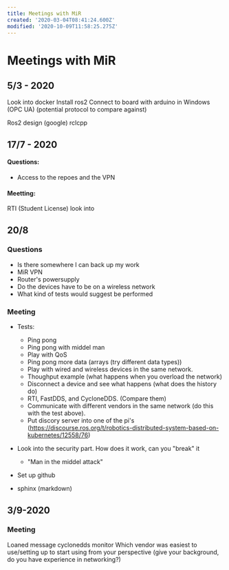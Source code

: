 ```yaml
---
title: Meetings with MiR
created: '2020-03-04T08:41:24.600Z'
modified: '2020-10-09T11:58:25.275Z'
---
```


# Meetings with MiR

## 5/3 - 2020
Look into docker
Install ros2 
Connect to board with arduino in Windows
(OPC UA) (potential protocol to compare against)

Ros2 design (google)
rclcpp

## 17/7 - 2020
#### Questions:
- Access to the repoes and the VPN

#### Meetting:
RTI (Student License) look into

## 20/8
### Questions
- Is there somewhere I can back up my work
- MiR VPN
- Router's powersupply
- Do the devices have to be on a wireless network
- What kind of tests would suggest be performed

### Meeting
 - Tests:
    - Ping pong
    - Ping pong with middel man
    - Play with QoS
    - Ping pong more data (arrays (try different data types))
    - Play with wired and wireless devices in the same network.
    - Thoughput example (what happens when you overload the network)
    - Disconnect a device and see what happens (what does the history do)
    - RTI, FastDDS, and CycloneDDS. (Compare them)
    - Communicate with different vendors in the same network (do this with the test above).
    - Put discory server into one of the pi's (https://discourse.ros.org/t/robotics-distributed-system-based-on-kubernetes/12558/76)

  - Look into the security part. How does it work, can you "break" it
    - "Man in the middel attack"

  - Set up github
  - sphinx (markdown)

## 3/9-2020

### Meeting
Loaned message
cyclonedds monitor
Which vendor was easiest to use/setting up to start using from your perspective (give your background, do you have experience in networking?)

